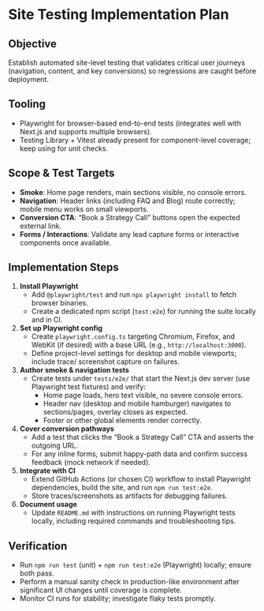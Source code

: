 # Site Testing Implementation Plan

## Objective
Establish automated site-level testing that validates critical user journeys (navigation, content, and key conversions) so regressions are caught before deployment.

## Tooling
- Playwright for browser-based end-to-end tests (integrates well with Next.js and supports multiple browsers).
- Testing Library + Vitest already present for component-level coverage; keep using for unit checks.

## Scope & Test Targets
- **Smoke**: Home page renders, main sections visible, no console errors.
- **Navigation**: Header links (including FAQ and Blog) route correctly; mobile menu works on small viewports.
- **Conversion CTA**: “Book a Strategy Call” buttons open the expected external link.
- **Forms / Interactions**: Validate any lead capture forms or interactive components once available.

## Implementation Steps
1. **Install Playwright**
   - Add `@playwright/test` and run `npx playwright install` to fetch browser binaries.
   - Create a dedicated npm script (`test:e2e`) for running the suite locally and in CI.
2. **Set up Playwright config**
   - Create `playwright.config.ts` targeting Chromium, Firefox, and WebKit (if desired) with a base URL (e.g., `http://localhost:3000`).
   - Define project-level settings for desktop and mobile viewports; include trace/ screenshot capture on failures.
3. **Author smoke & navigation tests**
   - Create tests under `tests/e2e/` that start the Next.js dev server (use Playwright test fixtures) and verify:
     - Home page loads, hero text visible, no severe console errors.
     - Header nav (desktop and mobile hamburger) navigates to sections/pages, overlay closes as expected.
     - Footer or other global elements render correctly.
4. **Cover conversion pathways**
   - Add a test that clicks the “Book a Strategy Call” CTA and asserts the outgoing URL.
   - For any inline forms, submit happy-path data and confirm success feedback (mock network if needed).
5. **Integrate with CI**
   - Extend GitHub Actions (or chosen CI) workflow to install Playwright dependencies, build the site, and run `npm run test:e2e`.
   - Store traces/screenshots as artifacts for debugging failures.
6. **Document usage**
   - Update `README.md` with instructions on running Playwright tests locally, including required commands and troubleshooting tips.

## Verification
- Run `npm run test` (unit) + `npm run test:e2e` (Playwright) locally; ensure both pass.
- Perform a manual sanity check in production-like environment after significant UI changes until coverage is complete.
- Monitor CI runs for stability; investigate flaky tests promptly.
